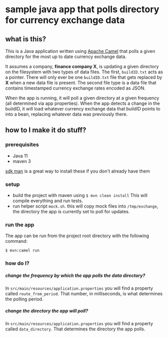 # sample java app that polls directory for currency exchange data

## what is this? 
This is a Java application written using [Apache Camel](https://camel.apache.org/manual/latest/faq/what-is-camel.html) that polls a given directory for the most up to date currency exchange data. 

It assumes a company, __finance company X__, is updating a given directory on the filesystem with two types of data files. The first, `buildID.txt` acts as a pointer. There will only ever be one `buildID.txt` file that gets replaced by __X__ when a new data file is present. The second file type is a data file that contains timestamped currency exchange rates encoded as JSON.  

When the app is running, it will poll a given directory at a given frequency (all determined via app properties). When the app detects a change in the buildID, it will load whatever currency exchange data that buildID points to into a bean, replacing whatever data was previously there.  

## how to I make it do stuff? 

### prerequisites
* Java 11
* maven 3

[sdk man](https://sdkman.io/) is a great way to install these if you don't already have them 

### setup 
* build the project with maven using `$ mvn clean install` This will compile everything and run tests.
* run helper script `mock.sh`. this will copy mock files into `/tmp/exchange`, the directory the app is currently set to poll for updates.  

### run the app
The app can be run from the project root directory with the following command:
```shell
$ mvn:camel run
```

### how do I?

##### change the frequency by which the app polls the data directory?
In `src/main/resources/application.properties` you will find a property called `route_from_period`. That number, in milliseconds, is what determines the polling period.  

##### change the directory the app will poll?
In `src/main/resources/application.properties` you will find a property called `data_directory`. That determines the directory the app polls. 

